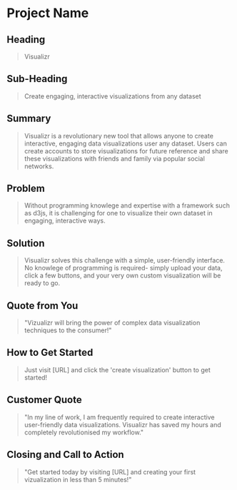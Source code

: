 # Project Name #

<!-- 
> This material was originally posted [here](http://www.quora.com/What-is-Amazons-approach-to-product-development-and-product-management). It is reproduced here for posterities sake.

There is an approach called "working backwards" that is widely used at Amazon. They work backwards from the customer, rather than starting with an idea for a product and trying to bolt customers onto it. While working backwards can be applied to any specific product decision, using this approach is especially important when developing new products or features.

For new initiatives a product manager typically starts by writing an internal press release announcing the finished product. The target audience for the press release is the new/updated product's customers, which can be retail customers or internal users of a tool or technology. Internal press releases are centered around the customer problem, how current solutions (internal or external) fail, and how the new product will blow away existing solutions.

If the benefits listed don't sound very interesting or exciting to customers, then perhaps they're not (and shouldn't be built). Instead, the product manager should keep iterating on the press release until they've come up with benefits that actually sound like benefits. Iterating on a press release is a lot less expensive than iterating on the product itself (and quicker!).

If the press release is more than a page and a half, it is probably too long. Keep it simple. 3-4 sentences for most paragraphs. Cut out the fat. Don't make it into a spec. You can accompany the press release with a FAQ that answers all of the other business or execution questions so the press release can stay focused on what the customer gets. My rule of thumb is that if the press release is hard to write, then the product is probably going to suck. Keep working at it until the outline for each paragraph flows. 

Oh, and I also like to write press-releases in what I call "Oprah-speak" for mainstream consumer products. Imagine you're sitting on Oprah's couch and have just explained the product to her, and then you listen as she explains it to her audience. That's "Oprah-speak", not "Geek-speak".

Once the project moves into development, the press release can be used as a touchstone; a guiding light. The product team can ask themselves, "Are we building what is in the press release?" If they find they're spending time building things that aren't in the press release (overbuilding), they need to ask themselves why. This keeps product development focused on achieving the customer benefits and not building extraneous stuff that takes longer to build, takes resources to maintain, and doesn't provide real customer benefit (at least not enough to warrant inclusion in the press release).
 -->
 
## Heading ##
  > Visualizr

## Sub-Heading ##
  > Create engaging, interactive visualizations from any dataset

## Summary ##
  > Visualizr is a revolutionary new tool that allows anyone to create interactive, engaging data visualizations user any dataset. Users can create accounts to store visualizations for future reference and share these visualizations with friends and family via popular social networks. 

## Problem ##
  > Without programming knowlege and expertise with a framework such as d3js, it is challenging for one to visualize their own dataset in engaging, interactive ways.

## Solution ##
  > Visualizr solves this challenge with a simple, user-friendly interface. No knowlege of programming is required- simply upload your data, click a few buttons, and your very own custom visualization will be ready to go. 

## Quote from You ##
  > "Vizualizr will bring the power of complex data visualization techniques to the consumer!"

## How to Get Started ##
  > Just visit [URL] and click the 'create visualization' button to get started!

## Customer Quote ##
  > "In my line of work, I am frequently required to create interactive user-friendly data visualizations. Visualizr has saved my hours and completely revolutionised my workflow."

## Closing and Call to Action ##
  > "Get started today by visiting [URL] and creating your first vizualization in less than 5 minutes!"